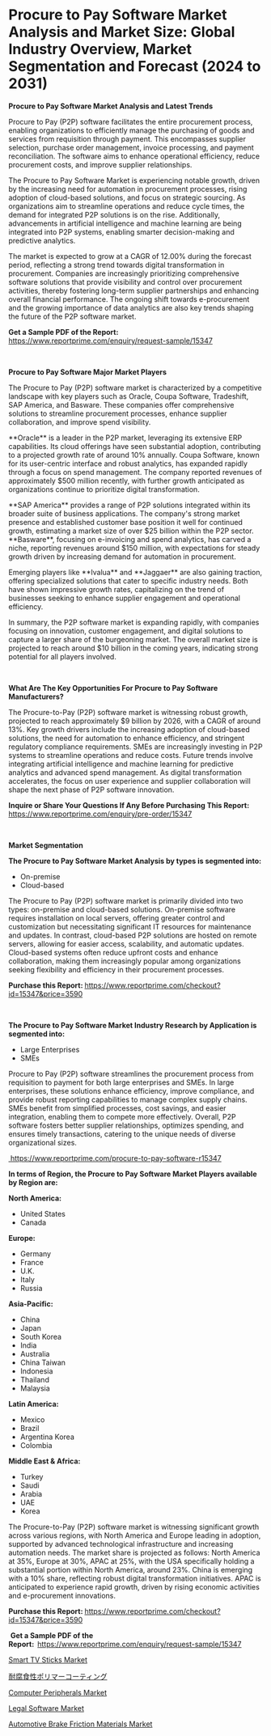 <p><h1>Procure to Pay Software Market Analysis and Market Size: Global Industry Overview, Market Segmentation and Forecast (2024 to 2031)</h1></p><p><strong>Procure to Pay Software Market Analysis and Latest Trends</strong></p>
<p><p>Procure to Pay (P2P) software facilitates the entire procurement process, enabling organizations to efficiently manage the purchasing of goods and services from requisition through payment. This encompasses supplier selection, purchase order management, invoice processing, and payment reconciliation. The software aims to enhance operational efficiency, reduce procurement costs, and improve supplier relationships.</p><p>The Procure to Pay Software Market is experiencing notable growth, driven by the increasing need for automation in procurement processes, rising adoption of cloud-based solutions, and focus on strategic sourcing. As organizations aim to streamline operations and reduce cycle times, the demand for integrated P2P solutions is on the rise. Additionally, advancements in artificial intelligence and machine learning are being integrated into P2P systems, enabling smarter decision-making and predictive analytics.</p><p>The market is expected to grow at a CAGR of 12.00% during the forecast period, reflecting a strong trend towards digital transformation in procurement. Companies are increasingly prioritizing comprehensive software solutions that provide visibility and control over procurement activities, thereby fostering long-term supplier partnerships and enhancing overall financial performance. The ongoing shift towards e-procurement and the growing importance of data analytics are also key trends shaping the future of the P2P software market.</p></p>
<p><strong>Get a Sample PDF of the Report:&nbsp;</strong> <a href="https://www.reportprime.com/enquiry/request-sample/15347">https://www.reportprime.com/enquiry/request-sample/15347</a></p>
<p>&nbsp;</p>
<p><strong>Procure to Pay Software Major Market Players</strong></p>
<p><p>The Procure to Pay (P2P) software market is characterized by a competitive landscape with key players such as Oracle, Coupa Software, Tradeshift, SAP America, and Basware. These companies offer comprehensive solutions to streamline procurement processes, enhance supplier collaboration, and improve spend visibility.</p><p>**Oracle** is a leader in the P2P market, leveraging its extensive ERP capabilities. Its cloud offerings have seen substantial adoption, contributing to a projected growth rate of around 10% annually. Coupa Software, known for its user-centric interface and robust analytics, has expanded rapidly through a focus on spend management. The company reported revenues of approximately $500 million recently, with further growth anticipated as organizations continue to prioritize digital transformation.</p><p>**SAP America** provides a range of P2P solutions integrated within its broader suite of business applications. The company's strong market presence and established customer base position it well for continued growth, estimating a market size of over $25 billion within the P2P sector. **Basware**, focusing on e-invoicing and spend analytics, has carved a niche, reporting revenues around $150 million, with expectations for steady growth driven by increasing demand for automation in procurement.</p><p>Emerging players like **Ivalua** and **Jaggaer** are also gaining traction, offering specialized solutions that cater to specific industry needs. Both have shown impressive growth rates, capitalizing on the trend of businesses seeking to enhance supplier engagement and operational efficiency. </p><p>In summary, the P2P software market is expanding rapidly, with companies focusing on innovation, customer engagement, and digital solutions to capture a larger share of the burgeoning market. The overall market size is projected to reach around $10 billion in the coming years, indicating strong potential for all players involved.</p></p>
<p>&nbsp;</p>
<p><strong>What Are The Key Opportunities For Procure to Pay Software Manufacturers?</strong></p>
<p><p>The Procure-to-Pay (P2P) software market is witnessing robust growth, projected to reach approximately $9 billion by 2026, with a CAGR of around 13%. Key growth drivers include the increasing adoption of cloud-based solutions, the need for automation to enhance efficiency, and stringent regulatory compliance requirements. SMEs are increasingly investing in P2P systems to streamline operations and reduce costs. Future trends involve integrating artificial intelligence and machine learning for predictive analytics and advanced spend management. As digital transformation accelerates, the focus on user experience and supplier collaboration will shape the next phase of P2P software innovation.</p></p>
<p><strong>Inquire or Share Your Questions If Any Before Purchasing This Report:</strong> <a href="https://www.reportprime.com/enquiry/pre-order/15347">https://www.reportprime.com/enquiry/pre-order/15347</a></p>
<p>&nbsp;</p>
<p><strong>Market Segmentation</strong></p>
<p><strong>The Procure to Pay Software Market Analysis by types is segmented into:</strong></p>
<p><ul><li>On-premise</li><li>Cloud-based</li></ul></p>
<p><p>The Procure to Pay (P2P) software market is primarily divided into two types: on-premise and cloud-based solutions. On-premise software requires installation on local servers, offering greater control and customization but necessitating significant IT resources for maintenance and updates. In contrast, cloud-based P2P solutions are hosted on remote servers, allowing for easier access, scalability, and automatic updates. Cloud-based systems often reduce upfront costs and enhance collaboration, making them increasingly popular among organizations seeking flexibility and efficiency in their procurement processes.</p></p>
<p><strong>Purchase this Report:&nbsp;</strong><a href="https://www.reportprime.com/checkout?id=15347&price=3590">https://www.reportprime.com/checkout?id=15347&price=3590</a></p>
<p>&nbsp;</p>
<p><strong>The Procure to Pay Software Market Industry Research by Application is segmented into:</strong></p>
<p><ul><li>Large Enterprises</li><li>SMEs</li></ul></p>
<p><p>Procure to Pay (P2P) software streamlines the procurement process from requisition to payment for both large enterprises and SMEs. In large enterprises, these solutions enhance efficiency, improve compliance, and provide robust reporting capabilities to manage complex supply chains. SMEs benefit from simplified processes, cost savings, and easier integration, enabling them to compete more effectively. Overall, P2P software fosters better supplier relationships, optimizes spending, and ensures timely transactions, catering to the unique needs of diverse organizational sizes.</p></p>
<p><a href="https://www.reportprime.com/procure-to-pay-software-r15347">&nbsp;https://www.reportprime.com/procure-to-pay-software-r15347</a></p>
<p><strong>In terms of Region, the Procure to Pay Software Market Players available by Region are:</strong></p>
<p>
    <p> <strong> North America: </strong>
        <ul>
            <li>United States</li>
            <li>Canada</li>
        </ul>
        </p> 
    <p> <strong> Europe: </strong>
        <ul>
            <li>Germany</li>
            <li>France</li>
            <li>U.K.</li>
            <li>Italy</li>
            <li>Russia</li>
        </ul>
        </p> 
    <p> <strong> Asia-Pacific: </strong>
        <ul>
            <li>China</li>
            <li>Japan</li>
            <li>South Korea</li>
            <li>India</li>
            <li>Australia</li>
            <li>China Taiwan</li>
            <li>Indonesia</li>
            <li>Thailand</li>
            <li>Malaysia</li>
        </ul>
        </p> 
    <p> <strong> Latin America: </strong>
        <ul>
            <li>Mexico</li>
            <li>Brazil</li>
            <li>Argentina Korea</li>
            <li>Colombia</li>
        </ul>
        </p> 
    <p> <strong> Middle East & Africa: </strong>
        <ul>
            <li>Turkey</li>
            <li>Saudi</li>
            <li>Arabia</li>
            <li>UAE</li>
            <li>Korea</li>
        </ul>
    </p>
    </p>
<p><p>The Procure-to-Pay (P2P) software market is witnessing significant growth across various regions, with North America and Europe leading in adoption, supported by advanced technological infrastructure and increasing automation needs. The market share is projected as follows: North America at 35%, Europe at 30%, APAC at 25%, with the USA specifically holding a substantial portion within North America, around 23%. China is emerging with a 10% share, reflecting robust digital transformation initiatives. APAC is anticipated to experience rapid growth, driven by rising economic activities and e-procurement innovations.</p></p>
<p><strong>Purchase this Report: </strong><a href="https://www.reportprime.com/checkout?id=15347&price=3590">https://www.reportprime.com/checkout?id=15347&price=3590</a></p>
<p>&nbsp;<strong>Get a Sample PDF of the Report:&nbsp;&nbsp;</strong><a href="https://www.reportprime.com/enquiry/request-sample/15347">https://www.reportprime.com/enquiry/request-sample/15347</a></p>
<p><strong></strong></p>
<p><p><a href="https://medium.com/@trameciabutler41/the-market-for-smart-tv-sticks-market-is-examined-in-this-report-along-with-the-factors-that-are-1b4ba6bb61a3">Smart TV Sticks Market</a></p><p><a href="https://medium.com/@cleogerhold_78164/%E3%82%A2%E3%83%B3%E3%83%81%E3%82%B3%E3%83%AD%E3%83%BC%E3%82%B8%E3%83%A7%E3%83%B3%E3%83%9D%E3%83%AA%E3%83%9E-coatings-%E5%B8%82%E5%A0%B4-%E5%B8%82%E5%A0%B4%E3%82%BB%E3%82%B0%E3%83%A1%E3%83%B3%E3%83%86%E3%83%BC%E3%82%B7%E3%83%A7%E3%83%B3-%E5%9C%B0%E5%9F%9F%E5%88%A5%E3%81%8A%E3%82%88%E3%81%B32031%E5%B9%B4%E3%81%BE%E3%81%A7%E3%81%AE%E5%B8%82%E5%A0%B4%E4%BA%88%E6%B8%AC-5c249f3743d4?postPublishedType=initial">耐腐食性ポリマーコーティング</a></p><p><a href="https://medium.com/@trameciabutler41/the-computer-peripherals-market-has-experienced-impressive-growth-in-recent-years-expanding-its-c6a3c6800434">Computer Peripherals Market</a></p><p><a href="https://github.com/BryceTownsendr/Market-Research-Report-List-6/blob/main/legal-software-market.md">Legal Software Market</a></p><p><a href="https://issuu.com/reportprime-2/docs/automotive-brake-friction-materials_4011c080492f0a">Automotive Brake Friction Materials Market</a></p></p>